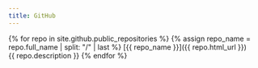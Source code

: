 ```yaml
---
title: GitHub
---
```


{% for repo in site.github.public_repositories %}
  {% assign repo_name = repo.full_name | split: "/" | last %}
  [{{ repo_name }}]({{ repo.html_url }}) \
  {{ repo.description }}
{% endfor %}
